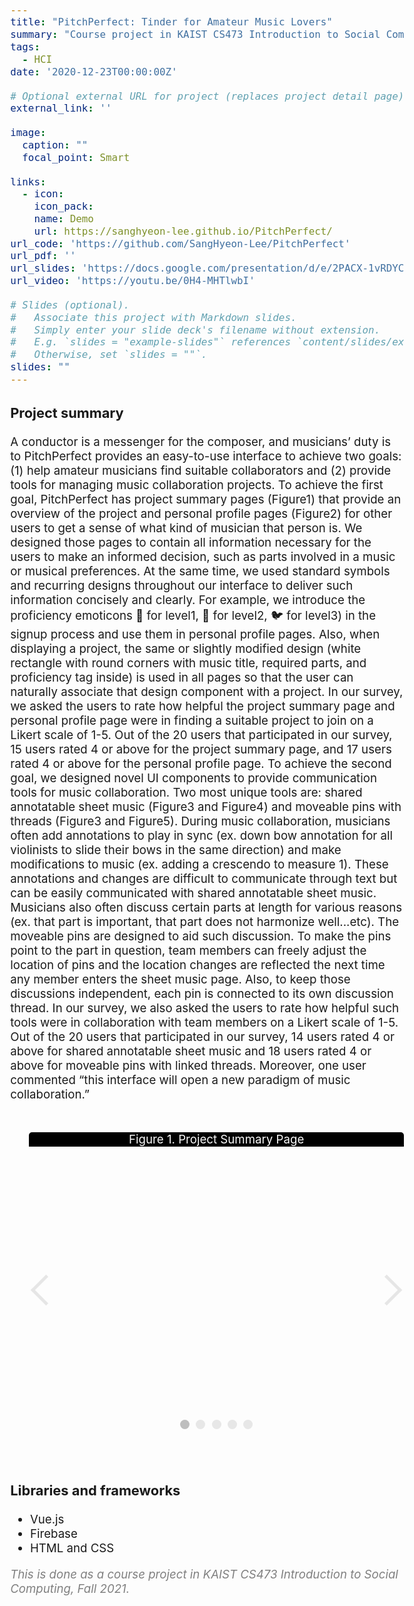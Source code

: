 ```yaml
---
title: "PitchPerfect: Tinder for Amateur Music Lovers"
summary: "Course project in KAIST CS473 Introduction to Social Computing, Fall 2020"
tags:
  - HCI
date: '2020-12-23T00:00:00Z'

# Optional external URL for project (replaces project detail page).
external_link: ''

image:
  caption: ""
  focal_point: Smart

links:
  - icon: 
    icon_pack: 
    name: Demo
    url: https://sanghyeon-lee.github.io/PitchPerfect/
url_code: 'https://github.com/SangHyeon-Lee/PitchPerfect'
url_pdf: ''
url_slides: 'https://docs.google.com/presentation/d/e/2PACX-1vRDYC3LR6Tq_lkYYPBD48LEr5Aon09gRfOqTyKlDu03NLQHvMrNR3vNACWvQZYgZpeCF0U9EM-6Nehl/pub?start=true&loop=false&delayms=3000'
url_video: 'https://youtu.be/0H4-MHTlwbI'

# Slides (optional).
#   Associate this project with Markdown slides.
#   Simply enter your slide deck's filename without extension.
#   E.g. `slides = "example-slides"` references `content/slides/example-slides.md`.
#   Otherwise, set `slides = ""`.
slides: ""
---
```

<style>
body{
  font-size: 14pt;
  margin-left: 12%;
  margin-right: 12%;
  /* margin-bottom: -100px; */
}

.carousel {
  height: 500px;
  width: 600px;
  overflow: hidden;
  text-align: center;
  position: relative;
  padding: 0;
  list-style: none;
}
.carousel__controls,
.carousel__activator {
  display: none;
}
.carousel__activator:nth-of-type(1):checked ~ .carousel__track {
  transform: translateX(0%);
}
.carousel__activator:nth-of-type(1):checked ~ .carousel__slide:nth-of-type(1) {
  transition: opacity 0.5s, transform 0.5s;
  top: 0;
  left: 0;
  right: 0;
  opacity: 1;
  transform: scale(1);
}
.carousel__activator:nth-of-type(1):checked ~ .carousel__controls:nth-of-type(1) {
  display: block;
  opacity: 1;
}
.carousel__activator:nth-of-type(1):checked ~ .carousel__indicators .carousel__indicator:nth-of-type(1) {
  opacity: 1;
}
.carousel__activator:nth-of-type(2):checked ~ .carousel__track {
  transform: translateX(-100%);
}
.carousel__activator:nth-of-type(2):checked ~ .carousel__slide:nth-of-type(2) {
  transition: opacity 0.5s, transform 0.5s;
  top: 0;
  left: 0;
  right: 0;
  opacity: 1;
  transform: scale(1);
}
.carousel__activator:nth-of-type(2):checked ~ .carousel__controls:nth-of-type(2) {
  display: block;
  opacity: 1;
}
.carousel__activator:nth-of-type(2):checked ~ .carousel__indicators .carousel__indicator:nth-of-type(2) {
  opacity: 1;
}
.carousel__activator:nth-of-type(3):checked ~ .carousel__track {
  transform: translateX(-200%);
}
.carousel__activator:nth-of-type(3):checked ~ .carousel__slide:nth-of-type(3) {
  transition: opacity 0.5s, transform 0.5s;
  top: 0;
  left: 0;
  right: 0;
  opacity: 1;
  transform: scale(1);
}
.carousel__activator:nth-of-type(3):checked ~ .carousel__controls:nth-of-type(3) {
  display: block;
  opacity: 1;
}
.carousel__activator:nth-of-type(3):checked ~ .carousel__indicators .carousel__indicator:nth-of-type(3) {
  opacity: 1;
}
.carousel__activator:nth-of-type(4):checked ~ .carousel__track {
  transform: translateX(-300%);
}
.carousel__activator:nth-of-type(4):checked ~ .carousel__slide:nth-of-type(4) {
  transition: opacity 0.5s, transform 0.5s;
  top: 0;
  left: 0;
  right: 0;
  opacity: 1;
  transform: scale(1);
}
.carousel__activator:nth-of-type(4):checked ~ .carousel__controls:nth-of-type(4) {
  display: block;
  opacity: 1;
}
.carousel__activator:nth-of-type(4):checked ~ .carousel__indicators .carousel__indicator:nth-of-type(4) {
  opacity: 1;
}
.carousel__activator:nth-of-type(5):checked ~ .carousel__track {
  transform: translateX(-400%);
}
.carousel__activator:nth-of-type(5):checked ~ .carousel__slide:nth-of-type(5) {
  transition: opacity 0.5s, transform 0.5s;
  top: 0;
  left: 0;
  right: 0;
  opacity: 1;
  transform: scale(1);
}
.carousel__activator:nth-of-type(5):checked ~ .carousel__controls:nth-of-type(5) {
  display: block;
  opacity: 1;
}
.carousel__activator:nth-of-type(5):checked ~ .carousel__indicators .carousel__indicator:nth-of-type(5) {
  opacity: 1;
}
.carousel__control {
  height: 30px;
  width: 30px;
  margin-top: -15px;
  top: 50%;
  position: absolute;
  display: block;
  cursor: pointer;
  border-width: 5px 5px 0 0;
  border-style: solid;
  border-color: #bebebe;
  opacity: 0.35;
  outline: 0;
  z-index: 3;
}
.carousel__control:hover {
  opacity: 1;
}
.carousel__control--backward {
  left: 10px;
  transform: rotate(-135deg);
}
.carousel__control--forward {
  right: 10px;
  transform: rotate(45deg);
}
.carousel__indicators {
  position: absolute;
  bottom: 20px;
  width: 100%;
  text-align: center;
}
.carousel__indicator {
  height: 15px;
  width: 15px;
  border-radius: 100%;
  display: inline-block;
  z-index: 2;
  cursor: pointer;
  opacity: 0.35;
  margin: 0 2.5px 0 2.5px;
}
.carousel__indicator:hover {
  opacity: 0.75;
}
.carousel__track {
  position: absolute;
  top: 0;
  right: 0;
  bottom: 0;
  left: 0;
  padding: 0;
  margin: 0;
  transition: transform 0.5s ease 0s;
}
.carousel__track .carousel__slide {
  display: block;
  top: 0;
  left: 0;
  right: 0;
  opacity: 1;
}
.carousel__track .carousel__slide:nth-of-type(1) {
  transform: translateX(0%);
}
.carousel__track .carousel__slide:nth-of-type(2) {
  transform: translateX(100%);
}
.carousel__track .carousel__slide:nth-of-type(3) {
  transform: translateX(200%);
}
.carousel__track .carousel__slide:nth-of-type(4) {
  transform: translateX(300%);
}
.carousel__track .carousel__slide:nth-of-type(5) {
  transform: translateX(400%);
}
.carousel--scale .carousel__slide {
  transform: scale(0);
}
.carousel__slide {
  height: 100%;
  position: absolute;
  overflow-y: auto;
  opacity: 0;
}
/**
  * Theming
*/

.carousel-container {
  display: inline-block;
}
.my-carousel {
  border-radius: 5px;
  margin: 30px;
}
.carousel__slide {
  overflow: hidden;
}
.carousel--thumb .carousel__indicator {
  height: 30px;
  width: 30px;
}

.carousel__indicator {
  background-color: #bebebe;
}
.carousel__slide:nth-of-type(1),
.carousel--thumb .carousel__indicators .carousel__indicator:nth-of-type(1) {
  background-image: url("/uploads/projects/pitchperfect/figure1.png");
  background-size: cover;
  background-position: center;
}
.carousel__slide:nth-of-type(2),
.carousel--thumb .carousel__indicators .carousel__indicator:nth-of-type(2) {
  background-image: url("/uploads/projects/pitchperfect/figure2.png");
  background-size: cover;
  background-position: center;
}
.carousel__slide:nth-of-type(3),
.carousel--thumb .carousel__indicators .carousel__indicator:nth-of-type(3) {
  background-image: url("/uploads/projects/pitchperfect/figure3.png");
  background-size: cover;
  background-position: center;
}
.carousel__slide:nth-of-type(4),
.carousel--thumb .carousel__indicators .carousel__indicator:nth-of-type(4) {
  background-image: url("/uploads/projects/pitchperfect/figure4.png");
  background-size: cover;
  background-position: center;
}
.carousel__slide:nth-of-type(5),
.carousel--thumb .carousel__indicators .carousel__indicator:nth-of-type(5) {
  background-image: url("/uploads/projects/pitchperfect/figure5.png");
  background-size: cover;
  background-position: center;
}

@media only screen and (max-width: 768px) {
 body {
  font-size: 12pt;
  /* text-align:center; */
  margin-left: 0%;
  margin-right: 0%;
 }

  .carousel {
    height: 400px;
    width: 400px;
    overflow: hidden;
    text-align: center;
    position: relative;
    padding: 0;
    list-style: none;
  } 
}

</style>

### Project summary
A conductor is a messenger for the composer, and musicians’ duty is to PitchPerfect provides an easy-to-use interface to achieve two goals: (1) help amateur musicians find suitable collaborators and (2) provide tools for managing music collaboration projects. To achieve the first goal, PitchPerfect has project summary pages (Figure1) that provide an overview of the project and personal profile pages (Figure2) for other users to get a sense of what kind of musician that person is. We designed those pages to contain all information necessary for the users to make an informed decision, such as parts involved in a music or musical preferences. At the same time, we used standard symbols and recurring designs throughout our interface to deliver such information concisely and clearly. For example, we introduce the proficiency emoticons 🐣 for level1, 🐥 for level2, 🐦 for level3) in the signup process and use them in personal profile pages. Also, when displaying a project, the same or slightly modified design (white rectangle with round corners with music title, required parts, and proficiency tag inside) is used in all pages so that the user can naturally associate that design component with a project. In our survey, we asked the users to rate how helpful the project summary page and personal profile page were in finding a suitable project to join on a Likert scale of 1-5. Out of the 20 users that participated in our survey, 15 users rated 4 or above for the project summary page, and 17 users rated 4 or above for the personal profile page. To achieve the second goal, we designed novel UI components to provide communication tools for music collaboration. Two most unique tools are: shared annotatable sheet music (Figure3 and Figure4) and moveable pins with threads (Figure3 and Figure5). During music collaboration, musicians often add annotations to play in sync (ex. down bow annotation for all violinists to slide their bows in the same direction) and make modifications to music (ex. adding a crescendo to measure 1). These annotations and changes are difficult to communicate through text but can be easily communicated with shared annotatable sheet music. Musicians also often discuss certain parts at length for various reasons (ex. that part is important, that part does not harmonize well...etc). The moveable pins are designed to aid such discussion. To make the pins point to the part in question, team members can freely adjust the location of pins and the location changes are reflected the next time any member enters the sheet music page. Also, to keep those discussions independent, each pin is connected to its own discussion thread. In our survey, we also asked the users to rate how helpful such tools were in collaboration with team members on a Likert scale of 1-5. Out of the 20 users that participated in our survey, 14 users rated 4 or above for shared annotatable sheet music and 18 users rated 4 or above for moveable pins with linked threads. Moreover, one user commented “this interface will open a new paradigm of music collaboration.” 


<div class="carousel-container">
  <div class="carousel my-carousel carousel--translate">
    <input class="carousel__activator" type="radio" name="carousel" id="F" checked="checked"/>
    <input class="carousel__activator" type="radio" name="carousel" id="G"/>
    <input class="carousel__activator" type="radio" name="carousel" id="H"/>
    <input class="carousel__activator" type="radio" name="carousel" id="I"/>
    <input class="carousel__activator" type="radio" name="carousel" id="J"/>
    <div class="carousel__controls">
      <label class="carousel__control carousel__control--backward" for="J"></label>
      <label class="carousel__control carousel__control--forward" for="G"></label>
    </div>
    <div class="carousel__controls">
      <label class="carousel__control carousel__control--backward" for="F"></label>
      <label class="carousel__control carousel__control--forward" for="H"></label>
    </div>
    <div class="carousel__controls">
      <label class="carousel__control carousel__control--backward" for="G"></label>
      <label class="carousel__control carousel__control--forward" for="I"></label>
    </div>
    <div class="carousel__controls">
      <label class="carousel__control carousel__control--backward" for="H"></label>
      <label class="carousel__control carousel__control--forward" for="J"></label>
    </div>
    <div class="carousel__controls">
      <label class="carousel__control carousel__control--backward" for="I"></label>
      <label class="carousel__control carousel__control--forward" for="F"></label>
    </div>
    <div class="carousel__track">
      <li class="carousel__slide">
        <p style="background-color: black; color:white; color: #fafafa; position: absolute; top: 5%; width: 100%; text-align: center; margin-top: -25px;">Figure 1. Project Summary Page</p>
      </li>
      <li class="carousel__slide">
        <p style="background-color: black; color:white; color: #fafafa; position: absolute; top: 5%; width: 100%; text-align: center; margin-top: -25px;">Figure 2. Personal Profile Page</p>
      </li>
      <li class="carousel__slide">
        <p style="background-color: black; color:white; color: #fafafa; position: absolute; top: 5%; width: 100%; text-align: center; margin-top: -25px;">Figure3: Shared Sheet Music Page</p>
      </li>
      <li class="carousel__slide">
        <p style="background-color: black; color:white; color: #fafafa; position: absolute; top: 5%; width: 100%; text-align: center; margin-top: -25px;">Figure4: Annotation Page</p>
      </li>
      <li class="carousel__slide">
        <p style="background-color: black; color:white; color: #fafafa; position: absolute; top: 5%; width: 100%; text-align: center; margin-top: -25px;">Figure5: Thread Discussion Page</p>
      </li>
    </div>
    <div class="carousel__indicators">
      <label class="carousel__indicator" for="F"></label>
      <label class="carousel__indicator" for="G"></label>
      <label class="carousel__indicator" for="H"></label>
      <label class="carousel__indicator" for="I"></label>
      <label class="carousel__indicator" for="J"></label>
    </div>
  </div>
</div>

### Libraries and frameworks

- Vue.js
- Firebase
- HTML and CSS

<span style="color: gray">
<i>This is done as a course project in KAIST CS473 Introduction to Social Computing, Fall 2021.</i></span>